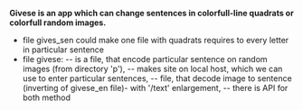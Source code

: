 **Givese is an app which can change sentences in colorfull-line quadrats or colorfull random images.**

- file gives_sen could make one file with quadrats requires to every letter in particular sentence
- file givese:
-- is a file, that encode particular sentence on random images (from directory 'p'),
-- makes site on local host, which we can use to enter particular sentences,
-- file, that decode image to sentence (inverting of givese_en file)- with '/text' enlargement,
-- there is API for both method



